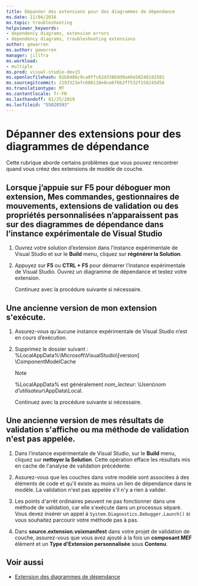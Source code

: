 ```yaml
---
title: Dépanner des extensions pour des diagrammes de dépendance
ms.date: 11/04/2016
ms.topic: troubleshooting
helpviewer_keywords:
- dependency diagrams, extension errors
- dependency diagrams, troubleshooting extensions
author: gewarren
ms.author: gewarren
manager: jillfra
ms.workload:
- multiple
ms.prod: visual-studio-dev15
ms.openlocfilehash: 01b8486c9ca0ffc62d338b9d9a46e50248182581
ms.sourcegitcommit: 2193323efc608118e0ce6f6b2ff532f158245d56
ms.translationtype: MT
ms.contentlocale: fr-FR
ms.lasthandoff: 01/25/2019
ms.locfileid: "55028593"
---
```

# <a name="troubleshoot-extensions-for-dependency-diagrams"></a>Dépanner des extensions pour des diagrammes de dépendance

Cette rubrique aborde certains problèmes que vous pouvez rencontrer quand vous créez des extensions de modèle de couche.

## <a name="when-i-press-f5-to-debug-my-extension-my-commands-gesture-handlers-validation-extensions-or-custom-properties-do-not-appear-on-dependency-diagrams-in-the-experimental-instance-of-visual-studio"></a>Lorsque j’appuie sur F5 pour déboguer mon extension, Mes commandes, gestionnaires de mouvements, extensions de validation ou des propriétés personnalisées n’apparaissent pas sur des diagrammes de dépendance dans l’instance expérimentale de Visual Studio

1. Ouvrez votre solution d’extension dans l’instance expérimentale de Visual Studio et sur le **Build** menu, cliquez sur **régénérer la Solution**.

2. Appuyez sur **F5** ou **CTRL + F5** pour démarrer l’instance expérimentale de Visual Studio. Ouvrez un diagramme de dépendance et testez votre extension.

   Continuez avec la procédure suivante si nécessaire.

## <a name="an-old-version-of-my-extension-runs"></a>Une ancienne version de mon extension s'exécute.

1. Assurez-vous qu’aucune instance expérimentale de Visual Studio n’est en cours d’exécution.

2. Supprimez le dossier suivant : %LocalAppData%\Microsoft\VisualStudio\\[version] \ComponentModelCache

   > [!NOTE]
   > %LocalAppData% est généralement *nom_lecteur*: \Users\\*nom d’utilisateur*\AppData\Local.

   Continuez avec la procédure suivante si nécessaire.

## <a name="an-old-version-of-my-validation-results-appears-or-my-validation-method-is-not-called"></a>Une ancienne version de mes résultats de validation s'affiche ou ma méthode de validation n'est pas appelée.

1.  Dans l’instance expérimentale de Visual Studio, sur le **Build** menu, cliquez sur **nettoyer la Solution**. Cette opération efface les résultats mis en cache de l'analyse de validation précédente.

2.  Assurez-vous que les couches dans votre modèle sont associées à des éléments de code et qu'il existe au moins un lien de dépendance dans le modèle. La validation n'est pas appelée s'il n'y a rien à valider.

3.  Les points d'arrêt ordinaires peuvent ne pas fonctionner dans une méthode de validation, car elle s'exécute dans un processus séparé. Vous devez insérer un appel à `System.Diagnostics.Debugger.Launch()` si vous souhaitez parcourir votre méthode pas à pas.

4.  Dans **source.extension.vsixmanifest** dans votre projet de validation de couche, assurez-vous que vous avez ajouté à la fois un **composant MEF** élément et un **Type d’Extension personnalisée** sous **Contenu**.

## <a name="see-also"></a>Voir aussi

- [Extension des diagrammes de dépendance](../modeling/extend-layer-diagrams.md)
